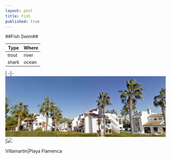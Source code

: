 ```yaml
---
layout: post
title: Fish
published: true
---
```


##Fish Swim##

Type|Where
-|-
trout|river
shark|ocean


 | 
-|-
![VMartin.jpeg](/images/VMartin.jpeg)|![](http://lh3.googleusercontent.com/-lHglhmh5Bwg/VMlFJjWp7iI/AAAAAAAAGN0/8YU6YUKdgcg/s0/1a.jpg)

Villamartin|Playa Flamenca

